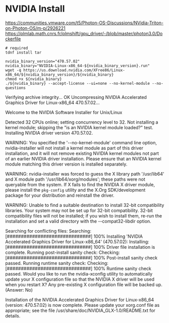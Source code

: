 # NVIDIA Install

https://communities.vmware.com/t5/Photon-OS-Discussions/NVidia-Triton-on-Photon-OS/m-p/2926221
https://plmlab.math.cnrs.fr/plmshift/gpu_driver/-/blob/master/photon3.0/Dockerfile


```
# required
tdnf install tar

nvidia_binary_version="470.57.02"
nvidia_binary="NVIDIA-Linux-x86_64-${nvidia_binary_version}.run"
wget -q https://us.download.nvidia.com/XFree86/Linux-x86_64/${nvidia_binary_version}/${nvidia_binary} 
chmod +x ${nvidia_binary}
./${nvidia_binary} --accept-license --ui=none --no-kernel-module --no-questions
```

Verifying archive integrity... OK
Uncompressing NVIDIA Accelerated Graphics Driver for Linux-x86_64 470.57.02...

Welcome to the NVIDIA Software Installer for Unix/Linux

Detected 32 CPUs online; setting concurrency level to 32.
Not installing a kernel module; skipping the "is an NVIDIA kernel module loaded?" test.
Installing NVIDIA driver version 470.57.02.

WARNING: You specified the '--no-kernel-module' command line option, nvidia-installer will not install a kernel module as part of
         this driver installation, and it will not remove existing NVIDIA kernel modules not part of an earlier NVIDIA driver
         installation.  Please ensure that an NVIDIA kernel module matching this driver version is installed separately.


WARNING: nvidia-installer was forced to guess the X library path '/usr/lib64' and X module path '/usr/lib64/xorg/modules'; these
         paths were not queryable from the system.  If X fails to find the NVIDIA X driver module, please install the `pkg-config`
         utility and the X.Org SDK/development package for your distribution and reinstall the driver.


WARNING: Unable to find a suitable destination to install 32-bit compatibility libraries. Your system may not be set up for 32-bit
         compatibility. 32-bit compatibility files will not be installed; if you wish to install them, re-run the installation and
         set a valid directory with the --compat32-libdir option.

Searching for conflicting files:
  Searching: [##############################] 100%
Installing 'NVIDIA Accelerated Graphics Driver for Linux-x86_64' (470.57.02):
  Installing: [##############################] 100%
Driver file installation is complete.
Running post-install sanity check:
  Checking: [##############################] 100%
Post-install sanity check passed.
Running runtime sanity check:
  Checking: [##############################] 100%
Runtime sanity check passed.
Would you like to run the nvidia-xconfig utility to automatically update your X configuration file so that the NVIDIA X driver
will be used when you restart X?  Any pre-existing X configuration file will be backed up. (Answer: No)

Installation of the NVIDIA Accelerated Graphics Driver for Linux-x86_64 (version: 470.57.02) is now complete.  Please update your
xorg.conf file as appropriate; see the file /usr/share/doc/NVIDIA_GLX-1.0/README.txt for details.
